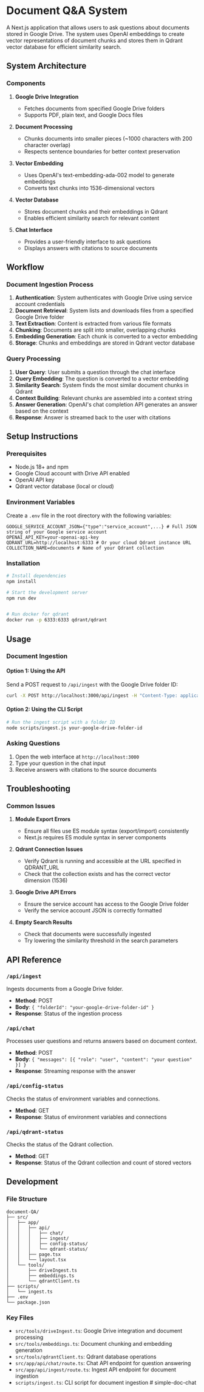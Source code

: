 # Document Q&A System

A Next.js application that allows users to ask questions about documents stored in Google Drive. The system uses OpenAI embeddings to create vector representations of document chunks and stores them in Qdrant vector database for efficient similarity search.

## System Architecture

### Components

1. **Google Drive Integration**
   - Fetches documents from specified Google Drive folders
   - Supports PDF, plain text, and Google Docs files

2. **Document Processing**
   - Chunks documents into smaller pieces (~1000 characters with 200 character overlap)
   - Respects sentence boundaries for better context preservation

3. **Vector Embedding**
   - Uses OpenAI's text-embedding-ada-002 model to generate embeddings
   - Converts text chunks into 1536-dimensional vectors

4. **Vector Database**
   - Stores document chunks and their embeddings in Qdrant
   - Enables efficient similarity search for relevant content

5. **Chat Interface**
   - Provides a user-friendly interface to ask questions
   - Displays answers with citations to source documents

## Workflow

### Document Ingestion Process

1. **Authentication**: System authenticates with Google Drive using service account credentials
2. **Document Retrieval**: System lists and downloads files from a specified Google Drive folder
3. **Text Extraction**: Content is extracted from various file formats
4. **Chunking**: Documents are split into smaller, overlapping chunks
5. **Embedding Generation**: Each chunk is converted to a vector embedding
6. **Storage**: Chunks and embeddings are stored in Qdrant vector database

### Query Processing

1. **User Query**: User submits a question through the chat interface
2. **Query Embedding**: The question is converted to a vector embedding
3. **Similarity Search**: System finds the most similar document chunks in Qdrant
4. **Context Building**: Relevant chunks are assembled into a context string
5. **Answer Generation**: OpenAI's chat completion API generates an answer based on the context
6. **Response**: Answer is streamed back to the user with citations

## Setup Instructions

### Prerequisites

- Node.js 18+ and npm
- Google Cloud account with Drive API enabled
- OpenAI API key
- Qdrant vector database (local or cloud)

### Environment Variables

Create a `.env` file in the root directory with the following variables:

```
GOOGLE_SERVICE_ACCOUNT_JSON={"type":"service_account",...} # Full JSON string of your Google service account
OPENAI_API_KEY=your-openai-api-key
QDRANT_URL=http://localhost:6333 # Or your cloud Qdrant instance URL
COLLECTION_NAME=documents # Name of your Qdrant collection
```

### Installation

```bash
# Install dependencies
npm install

# Start the development server
npm run dev


# Run docker for qdrant
docker run -p 6333:6333 qdrant/qdrant

```

## Usage

### Document Ingestion

#### Option 1: Using the API

Send a POST request to `/api/ingest` with the Google Drive folder ID:

```bash
curl -X POST http://localhost:3000/api/ingest -H "Content-Type: application/json" -d '{"folderId": "your-google-drive-folder-id"}'
```

#### Option 2: Using the CLI Script

```bash
# Run the ingest script with a folder ID
node scripts/ingest.js your-google-drive-folder-id
```

### Asking Questions

1. Open the web interface at `http://localhost:3000`
2. Type your question in the chat input
3. Receive answers with citations to the source documents

## Troubleshooting

### Common Issues

1. **Module Export Errors**
   - Ensure all files use ES module syntax (export/import) consistently
   - Next.js requires ES module syntax in server components

2. **Qdrant Connection Issues**
   - Verify Qdrant is running and accessible at the URL specified in QDRANT_URL
   - Check that the collection exists and has the correct vector dimension (1536)

3. **Google Drive API Errors**
   - Ensure the service account has access to the Google Drive folder
   - Verify the service account JSON is correctly formatted

4. **Empty Search Results**
   - Check that documents were successfully ingested
   - Try lowering the similarity threshold in the search parameters

## API Reference

### `/api/ingest`

Ingests documents from a Google Drive folder.

- **Method**: POST
- **Body**: `{ "folderId": "your-google-drive-folder-id" }`
- **Response**: Status of the ingestion process

### `/api/chat`

Processes user questions and returns answers based on document context.

- **Method**: POST
- **Body**: `{ "messages": [{ "role": "user", "content": "your question" }] }`
- **Response**: Streaming response with the answer

### `/api/config-status`

Checks the status of environment variables and connections.

- **Method**: GET
- **Response**: Status of environment variables and connections

### `/api/qdrant-status`

Checks the status of the Qdrant collection.

- **Method**: GET
- **Response**: Status of the Qdrant collection and count of stored vectors

## Development

### File Structure

```
document-QA/
├── src/
│   ├── app/
│   │   ├── api/
│   │   │   ├── chat/
│   │   │   ├── ingest/
│   │   │   ├── config-status/
│   │   │   └── qdrant-status/
│   │   ├── page.tsx
│   │   └── layout.tsx
│   └── tools/
│       ├── driveIngest.ts
│       ├── embeddings.ts
│       └── qdrantClient.ts
├── scripts/
│   └── ingest.ts
├── .env
└── package.json
```

### Key Files

- `src/tools/driveIngest.ts`: Google Drive integration and document processing
- `src/tools/embeddings.ts`: Document chunking and embedding generation
- `src/tools/qdrantClient.ts`: Qdrant database operations
- `src/app/api/chat/route.ts`: Chat API endpoint for question answering
- `src/app/api/ingest/route.ts`: Ingest API endpoint for document ingestion
- `scripts/ingest.ts`: CLI script for document ingestion
#   s i m p l e - d o c - c h a t 
 
 